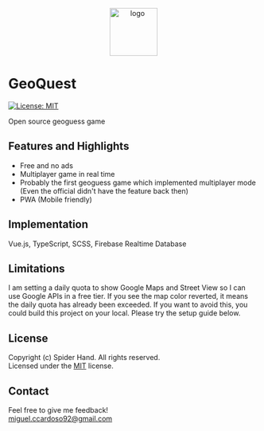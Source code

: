 <p width="100%" align="center">
  <img 
    src="../master/.github/images/logo.png"
    width="96" 
    alt="logo"
  />
</p>

# GeoQuest

[![License: MIT](https://img.shields.io/badge/License-MIT-green.svg)](https://opensource.org/licenses/MIT)

Open source geoguess game


## Features and Highlights
- Free and no ads
- Multiplayer game in real time
- Probably the first geoguess game which implemented multiplayer mode (Even the official didn't have the feature back then)
- PWA (Mobile friendly)

## Implementation
Vue.js, TypeScript, SCSS, Firebase Realtime Database

## Limitations
I am setting a daily quota to show Google Maps and Street View so I can use Google APIs in a free tier. If you see the map color reverted, it means the daily quota has already been exceeded. If you want to avoid this, you could build this project on your local. Please try the setup guide below.

## License
Copyright (c) Spider Hand. All rights reserved.  
Licensed under the [MIT](../master/LICENSE) license.

## Contact
Feel free to give me feedback!  
miguel.ccardoso92@gmail.com
